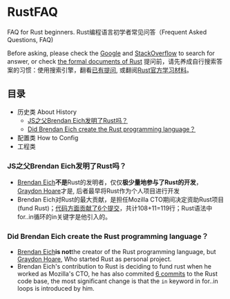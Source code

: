 # RustFAQ
FAQ for Rust beginners.
Rust编程语言初学者常见问答（Frequent Asked Questions, FAQ)

Before asking, please check the [Google](https://www.google.com) and [StackOverflow](https://stackoverflow.com) to search for answer, or check [the formal documents of Rust](https://www.rust-lang.org/learn)
提问前，请先养成自行搜索答案的习惯：使用搜索引擎，翻看[已有提问](https://stackoverflow.com), 或翻阅[Rust官方学习材料](https://www.rust-lang.org/zh-CN/learn)。

## 目录
- 历史类 About History
  - [JS之父Brendan Eich发明了Rust吗？](#js之父brendan-eich发明了rust吗)
  - [Did Brendan Eich create the Rust programming language？](#did-brendan-eich-create-the-rust-programming-language)
- 配置类 How to Config
- 工程类 


### JS之父Brendan Eich发明了Rust吗？
- [Brendan Eich](https://en.wikipedia.org/wiki/Brendan_Eich)**不是**Rust的发明者，仅仅**极少量地参与了Rust的开发**，
  [Graydon Hoare](https://everipedia.org/wiki/lang_en/graydon-hoare/)才是, 后者最早将Rust作为个人项目进行开发
- Brendan Eich对Rust的最大贡献，是担任Mozilla CTO期间决定资助Rust项目(fund Rust)；[代码方面贡献了6个提交](https://github.com/graydon/rust-prehistory/commits?author=BrendanEich)，共计108+11=119行；Rust语法中for..in循环的in关键字是他引入的。

### Did Brendan Eich create the Rust programming language？
- [Brendan Eich](https://en.wikipedia.org/wiki/Brendan_Eich)**is not**the creator of the Rust programming 
  language, but [Graydon Hoare](https://everipedia.org/wiki/lang_en/graydon-hoare/), Who started Rust as personal project.
- Brendan Eich's contribution to Rust is deciding to fund rust when he worked as Mozilla's CTO, he has also commited [6 commits](https://github.com/graydon/rust-prehistory/commits?author=BrendanEich) to the Rust code base, the most significant change is that the `in` keyword in for..in loops is introduced by him.
